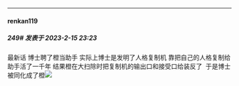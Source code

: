 
*****

####  renkan119  
##### 249#       发表于 2023-2-15 23:23

最新话 博士聘了橙当助手 实际上博士是发明了人格复制机 靠把自己的人格复制给助手活了一千年 结果橙在大扫除时把复制机的输出口和接受口给装反了  于是博士被同化成了橙<img src="https://static.saraba1st.com/image/smiley/face2017/067.png" referrerpolicy="no-referrer">

